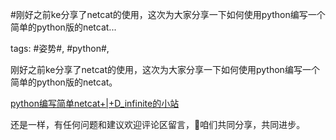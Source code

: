 #刚好之前ke分享了netcat的使用，这次为大家分享一下如何使用python编写一个简单的python版的netcat...

tags: #姿势#, #python#, 

刚好之前ke分享了netcat的使用，这次为大家分享一下如何使用python编写一个简单的python版的netcat。

[python编写简单netcat+|+D_infinite的小站](http://dinfinite.cn/2017/07/03/python%E7%BC%96%E5%86%99%E7%AE%80%E5%8D%95netcat/)

还是一样，有任何问题和建议欢迎评论区留言，咱们共同分享，共同进步。

[comment]: <> (topic_id:88855224581112)

[comment]: <> (create_time:2017-07-03T17:20:53.966+0800)

[comment]: <> (topic_type:talk)

[comment]: <> (owner:518485442854_D_infinite)

